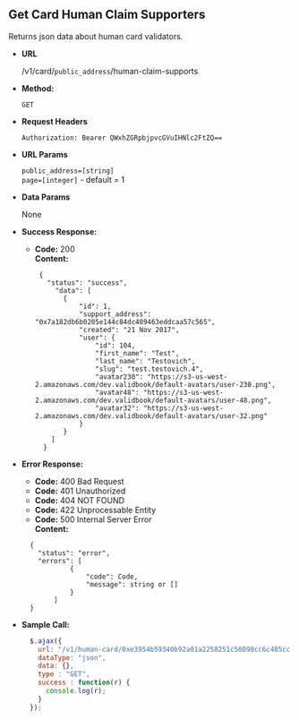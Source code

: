 **Get Card Human Claim Supporters**
----
  Returns json data about human card validators.

* **URL**

  /v1/card/`public_address`/human-claim-supports
  
* **Method:**

  `GET`

*  **Request Headers**

    `Authorization: Bearer QWxhZGRpbjpvcGVuIHNlc2FtZQ==`
    
*  **URL Params**
    
   `public_address=[string]` <br/>
   `page=[integer]` - default = 1

* **Data Params**

  None

* **Success Response:**

  * **Code:** 200 <br />
    **Content:** 
    
    ```
     {
       "status": "success",
         "data": [
           {
               "id": 1,
               "support_address": "0x7a182db6b0205e144c84dc409463eddcaa57c565",
               "created": "21 Nov 2017",
               "user": {
                   "id": 104,
                   "first_name": "Test",
                   "last_name": "Testovich",
                   "slug": "test.testovich.4",
                   "avatar230": "https://s3-us-west-2.amazonaws.com/dev.validbook/default-avatars/user-230.png",
                   "avatar48": "https://s3-us-west-2.amazonaws.com/dev.validbook/default-avatars/user-48.png",
                   "avatar32": "https://s3-us-west-2.amazonaws.com/dev.validbook/default-avatars/user-32.png"
               }
           }
        ]
      }
    ```
 
* **Error Response:**

     * **Code:** 400 Bad Request <br />
     * **Code:** 401 Unauthorized <br />
     * **Code:** 404 NOT FOUND<br />
     * **Code:** 422 Unprocessable Entity <br />
     * **Code:** 500 Internal Server Error<br />
       **Content:** 
     ```
       {
         "status": "error",
         "errors": [
                 {
                     "code": Code,
                     "message": string or []
                 }
             ]
       }
     ```

* **Sample Call:**

  ```javascript
    $.ajax({
      url: "/v1/human-card/0xe3954b59340b92a01a2258251c56098cc6c485cc/human-claim-supports?page=2",
      dataType: "json",
      data: {},
      type : "GET",
      success : function(r) {
        console.log(r);
      }
    });
  ```